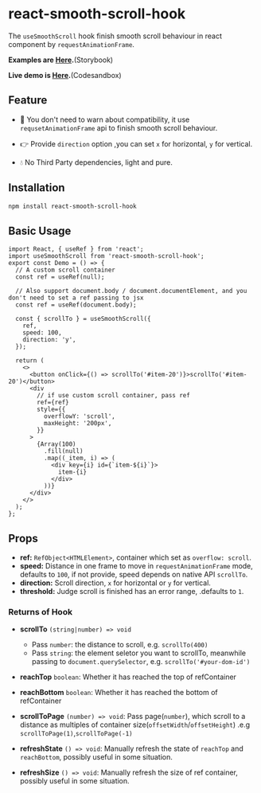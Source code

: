 # react-smooth-scroll-hook

The `useSmoothScroll` hook finish smooth scroll behaviour in react component by `requestAnimationFrame`.

**Examples are <a target="_blank" href="https://ron0115.best/react-smooth-scroll-hook/?path=/docs/usesmoothscroll--docs#basic" >Here</a>.**(Storybook)

**Live demo is <a target="_blank" href="https://codesandbox.io/s/reverent-cerf-ks4xh?file=/index.tsx" >Here</a>.**(Codesandbox)

## Feature

- 🚀 You don't need to warn about compatibility, it use `requsetAnimationFrame` api to finish smooth scroll behaviour.

- 👉 Provide `direction` option ,you can set `x` for horizontal, `y` for vertical.

- 💧 No Third Party dependencies, light and pure.

## Installation

```sh
npm install react-smooth-scroll-hook
```

## Basic Usage

```tsx
import React, { useRef } from 'react';
import useSmoothScroll from 'react-smooth-scroll-hook';
export const Demo = () => {
  // A custom scroll container
  const ref = useRef(null);

  // Also support document.body / document.documentElement, and you don't need to set a ref passing to jsx
  const ref = useRef(document.body);

  const { scrollTo } = useSmoothScroll({
    ref,
    speed: 100,
    direction: 'y',
  });

  return (
    <>
      <button onClick={() => scrollTo('#item-20')}>scrollTo('#item-20')</button>
      <div
        // if use custom scroll container, pass ref
        ref={ref}
        style={{
          overflowY: 'scroll',
          maxHeight: '200px',
        }}
      >
        {Array(100)
          .fill(null)
          .map((_item, i) => (
            <div key={i} id={`item-${i}`}>
              item-{i}
            </div>
          ))}
      </div>
    </>
  );
};
```

## Props

- **ref:** `RefObject<HTMLElement>`, container which set as `overflow: scroll`.
- **speed:** Distance in one frame to move in `requestAnimationFrame` mode, defaults to `100`, if not provide, speed depends on native API `scrollTo`.
- **direction:** Scroll direction, `x` for horizontal or `y` for vertical.
- **threshold:** Judge scroll is finished has an error range, .defaults to `1`.

### Returns of Hook

- **scrollTo** `(string|number) => void`

  - Pass `number`: the distance to scroll, e.g. `scrollTo(400)`
  - Pass `string`: the element seletor you want to scrollTo, meanwhile passing to `document.querySelector`, e.g. `scrollTo('#your-dom-id')`

- **reachTop** `boolean`: Whether it has reached the top of refContainer

- **reachBottom** `boolean`: Whether it has reached the bottom of refContainer

- **scrollToPage** `(number) => void`: Pass page(`number`), which scroll to a distance as multiples of container size(`offsetWidth`/`offsetHeight`)
  .e.g `scrollToPage(1)`,`scrollToPage(-1)`

- **refreshState** `() => void`: Manually refresh the state of `reachTop` and `reachBottom`, possibly useful in some situation.

- **refreshSize** `() => void`: Manually refresh the size of ref container, possibly useful in some situation.
